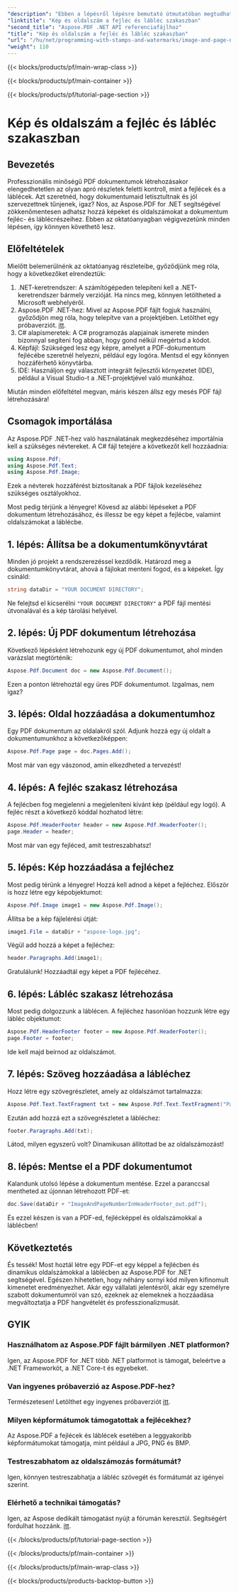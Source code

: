 ```yaml
---
"description": "Ebben a lépésről lépésre bemutató útmutatóban megtudhatja, hogyan adhat hozzá képet és oldalszámokat PDF-je fejlécéhez és láblécéhez az Aspose.PDF for .NET használatával."
"linktitle": "Kép és oldalszám a fejléc és lábléc szakaszban"
"second_title": "Aspose.PDF .NET API referenciafájlhoz"
"title": "Kép és oldalszám a fejléc és lábléc szakaszban"
"url": "/hu/net/programming-with-stamps-and-watermarks/image-and-page-number-in-header-footer-section/"
"weight": 110
---
```


{{< blocks/products/pf/main-wrap-class >}}

{{< blocks/products/pf/main-container >}}

{{< blocks/products/pf/tutorial-page-section >}}

# Kép és oldalszám a fejléc és lábléc szakaszban

## Bevezetés

Professzionális minőségű PDF dokumentumok létrehozásakor elengedhetetlen az olyan apró részletek feletti kontroll, mint a fejlécek és a láblécek. Azt szeretnéd, hogy dokumentumaid letisztultnak és jól szervezettnek tűnjenek, igaz? Nos, az Aspose.PDF for .NET segítségével zökkenőmentesen adhatsz hozzá képeket és oldalszámokat a dokumentum fejléc- és láblécrészeihez. Ebben az oktatóanyagban végigvezetünk minden lépésen, így könnyen követhető lesz.

## Előfeltételek

Mielőtt belemerülnénk az oktatóanyag részleteibe, győződjünk meg róla, hogy a következőket elrendeztük:

1. .NET-keretrendszer: A számítógépeden telepíteni kell a .NET-keretrendszer bármely verzióját. Ha nincs meg, könnyen letöltheted a Microsoft webhelyéről.
2. Aspose.PDF .NET-hez: Mivel az Aspose.PDF fájlt fogjuk használni, győződjön meg róla, hogy telepítve van a projektjében. Letölthet egy próbaverziót. [itt](https://releases.aspose.com/pdf/net/).
3. C# alapismeretek: A C# programozás alapjainak ismerete minden bizonnyal segíteni fog abban, hogy gond nélkül megértsd a kódot.
4. Képfájl: Szükséged lesz egy képre, amelyet a PDF-dokumentum fejlécébe szeretnél helyezni, például egy logóra. Mentsd el egy könnyen hozzáférhető könyvtárba. 
5. IDE: Használjon egy választott integrált fejlesztői környezetet (IDE), például a Visual Studio-t a .NET-projektjével való munkához.

Miután minden előfeltétel megvan, máris készen állsz egy mesés PDF fájl létrehozására!

## Csomagok importálása

Az Aspose.PDF .NET-hez való használatának megkezdéséhez importálnia kell a szükséges névtereket. A C# fájl tetejére a következőt kell hozzáadnia:

```csharp
using Aspose.Pdf;
using Aspose.Pdf.Text;
using Aspose.Pdf.Image;
```

Ezek a névterek hozzáférést biztosítanak a PDF fájlok kezeléséhez szükséges osztályokhoz.

Most pedig térjünk a lényegre! Kövesd az alábbi lépéseket a PDF dokumentum létrehozásához, és illessz be egy képet a fejlécbe, valamint oldalszámokat a láblécbe.

## 1. lépés: Állítsa be a dokumentumkönyvtárat

Minden jó projekt a rendszerezéssel kezdődik. Határozd meg a dokumentumkönyvtárat, ahová a fájlokat menteni fogod, és a képeket. Így csináld:

```csharp
string dataDir = "YOUR DOCUMENT DIRECTORY";
```

Ne felejtsd el kicserélni `"YOUR DOCUMENT DIRECTORY"` a PDF fájl mentési útvonalával és a kép tárolási helyével.

## 2. lépés: Új PDF dokumentum létrehozása

Következő lépésként létrehozunk egy új PDF dokumentumot, ahol minden varázslat megtörténik:

```csharp
Aspose.Pdf.Document doc = new Aspose.Pdf.Document();
```

Ezen a ponton létrehoztál egy üres PDF dokumentumot. Izgalmas, nem igaz?

## 3. lépés: Oldal hozzáadása a dokumentumhoz

Egy PDF dokumentum az oldalakról szól. Adjunk hozzá egy új oldalt a dokumentumunkhoz a következőképpen:

```csharp
Aspose.Pdf.Page page = doc.Pages.Add();
```

Most már van egy vászonod, amin elkezdheted a tervezést!

## 4. lépés: A fejléc szakasz létrehozása

A fejlécben fog megjelenni a megjeleníteni kívánt kép (például egy logó). A fejléc részt a következő kóddal hozhatod létre:

```csharp
Aspose.Pdf.HeaderFooter header = new Aspose.Pdf.HeaderFooter();
page.Header = header;
```

Most már van egy fejléced, amit testreszabhatsz!

## 5. lépés: Kép hozzáadása a fejléchez

Most pedig térünk a lényegre! Hozzá kell adnod a képet a fejléchez. Először is hozz létre egy képobjektumot:

```csharp
Aspose.Pdf.Image image1 = new Aspose.Pdf.Image();
```

Állítsa be a kép fájlelérési útját:

```csharp
image1.File = dataDir + "aspose-logo.jpg";
```

Végül add hozzá a képet a fejléchez:

```csharp
header.Paragraphs.Add(image1);
```

Gratulálunk! Hozzáadtál egy képet a PDF fejlécéhez.

## 6. lépés: Lábléc szakasz létrehozása

Most pedig dolgozzunk a láblécen. A fejléchez hasonlóan hozzunk létre egy lábléc objektumot:

```csharp
Aspose.Pdf.HeaderFooter footer = new Aspose.Pdf.HeaderFooter();
page.Footer = footer;
```

Ide kell majd beírnod az oldalszámot. 

## 7. lépés: Szöveg hozzáadása a lábléchez

Hozz létre egy szövegrészletet, amely az oldalszámot tartalmazza:

```csharp
Aspose.Pdf.Text.TextFragment txt = new Aspose.Pdf.Text.TextFragment("Page: ($p of $P ) ");
```

Ezután add hozzá ezt a szövegrészletet a lábléchez:

```csharp
footer.Paragraphs.Add(txt);
```

Látod, milyen egyszerű volt? Dinamikusan állítottad be az oldalszámozást!

## 8. lépés: Mentse el a PDF dokumentumot

Kalandunk utolsó lépése a dokumentum mentése. Ezzel a paranccsal mentheted az újonnan létrehozott PDF-et:

```csharp
doc.Save(dataDir + "ImageAndPageNumberInHeaderFooter_out.pdf");
```

És ezzel készen is van a PDF-ed, fejlécképpel és oldalszámokkal a láblécben!

## Következtetés

És tessék! Most hoztál létre egy PDF-et egy képpel a fejlécben és dinamikus oldalszámokkal a láblécben az Aspose.PDF for .NET segítségével. Egészen hihetetlen, hogy néhány sornyi kód milyen kifinomult kimenetet eredményezhet. Akár egy vállalati jelentésről, akár egy személyre szabott dokumentumról van szó, ezeknek az elemeknek a hozzáadása megváltoztatja a PDF hangvételét és professzionalizmusát.

## GYIK

### Használhatom az Aspose.PDF fájlt bármilyen .NET platformon?
Igen, az Aspose.PDF for .NET több .NET platformot is támogat, beleértve a .NET Frameworköt, a .NET Core-t és egyebeket.

### Van ingyenes próbaverzió az Aspose.PDF-hez?
Természetesen! Letölthet egy ingyenes próbaverziót [itt](https://releases.aspose.com/).

### Milyen képformátumok támogatottak a fejlécekhez?
Az Aspose.PDF a fejlécek és láblécek esetében a leggyakoribb képformátumokat támogatja, mint például a JPG, PNG és BMP.

### Testreszabhatom az oldalszámozás formátumát?
Igen, könnyen testreszabhatja a lábléc szövegét és formátumát az igényei szerint.

### Elérhető a technikai támogatás?
Igen, az Aspose dedikált támogatást nyújt a fórumán keresztül. Segítségért fordulhat hozzánk. [itt](https://forum.aspose.com/c/pdf/10).

{{< /blocks/products/pf/tutorial-page-section >}}

{{< /blocks/products/pf/main-container >}}

{{< /blocks/products/pf/main-wrap-class >}}

{{< blocks/products/products-backtop-button >}}